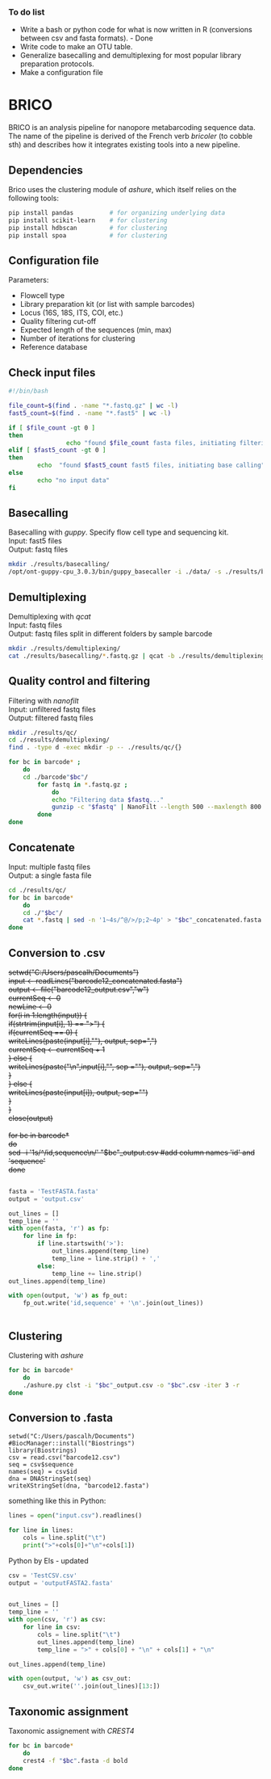 ### To do list

- Write a bash or python code for what is now written in R (conversions between csv and fasta formats). - Done
- Write code to make an OTU table.
- Generalize basecalling and demultiplexing for most popular library preparation protocols.
- Make a configuration file

# BRICO
BRICO is an analysis pipeline for nanopore metabarcoding sequence data.
The name of the pipeline is derived of the French verb <em>bricoler</em> (to cobble sth) and describes how it integrates existing tools into a new pipeline.

## Dependencies

Brico uses the clustering module of <em>ashure</em>, which itself relies on the following tools:

``` bash
pip install pandas          # for organizing underlying data
pip install scikit-learn    # for clustering
pip install hdbscan         # for clustering
pip install spoa            # for clustering
```

## Configuration file

Parameters:<br>
- Flowcell type
- Library preparation kit (or list with sample barcodes)
- Locus (16S, 18S, ITS, COI, etc.)
- Quality filtering cut-off
- Expected length of the sequences (min, max)
- Number of iterations for clustering
- Reference database

## Check input files
 
``` bash
#!/bin/bash

file_count=$(find . -name "*.fastq.gz" | wc -l)
fast5_count=$(find . -name "*.fast5" | wc -l)

if [ $file_count -gt 0 ]
then
                echo "found $file_count fasta files, initiating filtering"
elif [ $fast5_count -gt 0 ]
then
        echo  "found $fast5_count fast5 files, initiating base calling"
else
        echo "no input data"
fi
```


## Basecalling

Basecalling with <em>guppy</em>. Specify flow cell type and sequencing kit.<br>
Input: fast5 files<br>
Output: fastq files

``` bash
mkdir ./results/basecalling/
/opt/ont-guppy-cpu_3.0.3/bin/guppy_basecaller -i ./data/ -s ./results/basecalling/ --flowcell FLO-MIN106 --kit SQK-PSK004
```

## Demultiplexing

Demultiplexing with <em>qcat</em><br>
Input: fastq files<br>
Output: fastq files split in different folders by sample barcode

``` bash
mkdir ./results/demultiplexing/
cat ./results/basecalling/*.fastq.gz | qcat -b ./results/demultiplexing/
```

## Quality control and filtering

Filtering with <em>nanofilt</em><br>
Input: unfiltered fastq files<br>
Output: filtered fastq files

``` bash
mkdir ./results/qc/
cd ./results/demultiplexing/
find . -type d -exec mkdir -p -- ./results/qc/{}

for bc in barcode* ;
    do
    cd ./barcode"$bc"/
        for fastq in *.fastq.gz ;  
            do
            echo "Filtering data $fastq..."
            gunzip -c "$fastq" | NanoFilt --length 500 --maxlength 800 -q 8 | gzip > ./results/qc/barcode"$bc"/"$fastq"
        done
done
```

## Concatenate

Input: multiple fastq files<br>
Output: a single fasta file

``` bash
cd ./results/qc/
for bc in barcode*
    do
    cd ./"$bc"/
    cat *.fastq | sed -n '1~4s/^@/>/p;2~4p' > "$bc"_concatenated.fasta
done
```

## Conversion to .csv

~~setwd("C:/Users/pascalh/Documents")<br>
input <- readLines("barcode12_concatenated.fasta")<br>
output <- file("barcode12_output.csv","w")<br>
currentSeq <- 0<br>
newLine <- 0<br>
for(i in 1:length(input)) {<br>
  if(strtrim(input[i], 1) == ">") {<br>
    if(currentSeq == 0) {<br>
      writeLines(paste(input[i],""), output, sep=",")<br>
      currentSeq <- currentSeq + 1<br>
    } else {<br>
      writeLines(paste("\n",input[i],"", sep =""), output, sep=",")<br>
    }<br>
  } else {<br>
    writeLines(paste(input[i]), output, sep="")<br>
  }<br>
}<br>
close(output)~~<br>
\
~~for bc in barcode*<br>
    do<br>
    sed -i '1s/^/id,sequence\n/' "$bc"_output.csv #add column names 'id' and 'sequence'<br>
done~~<br>


```python

fasta = 'TestFASTA.fasta'
output = 'output.csv'

out_lines = []
temp_line = ''
with open(fasta, 'r') as fp:
    for line in fp:
        if line.startswith('>'):
            out_lines.append(temp_line)
            temp_line = line.strip() + ','
        else:
            temp_line += line.strip()
out_lines.append(temp_line)

with open(output, 'w') as fp_out:
    fp_out.write('id,sequence' + '\n'.join(out_lines))
    
 ```

## Clustering

Clustering with <em>ashure</em>

``` bash
for bc in barcode*
    do
    ./ashure.py clst -i "$bc"_output.csv -o "$bc".csv -iter 3 -r
done
```

## Conversion to .fasta

```{r}
setwd("C:/Users/pascalh/Documents")
#BiocManager::install("Biostrings")
library(Biostrings)
csv = read.csv("barcode12.csv")
seq = csv$sequence
names(seq) = csv$id
dna = DNAStringSet(seq)
writeXStringSet(dna, "barcode12.fasta")
```

something like this in Python:

```python
lines = open("input.csv").readlines()

for line in lines:
    cols = line.split("\t")
    print(">"+cols[0]+"\n"+cols[1])
```

Python by Els - updated

```python
csv = 'TestCSV.csv'
output = 'outputFASTA2.fasta'


out_lines = []
temp_line = ''
with open(csv, 'r') as csv:
    for line in csv:
        cols = line.split("\t")
        out_lines.append(temp_line)
        temp_line = ">" + cols[0] + "\n" + cols[1] + "\n"

out_lines.append(temp_line)

with open(output, 'w') as csv_out:
    csv_out.write(''.join(out_lines)[13:])
```

## Taxonomic assignment

Taxonomic assignement with <em>CREST4</em>

``` bash
for bc in barcode*
    do
    crest4 -f "$bc".fasta -d bold
done
```
